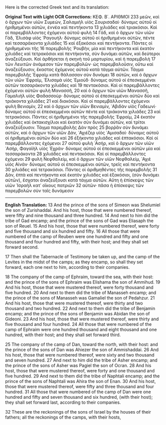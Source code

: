 Here is the corrected Greek text and its translation:

**Original Text with Light OCR Corrections:**
ΚΕΦ. Β΄. ΑΡΙΘΜΟΙ 233
μεῶν, καὶ ὁ ἄρχων τῶν υἱῶν Συμεών, Σαλαμιὴλ υἱὸς Σουρισαδαί· δύναμις αὐτοῦ οἱ ἠριθμημένοι αὐτῶν, ἐννέα καὶ πεντήκοντα 13
χιλιάδες καὶ τριακόσιοι. Καὶ οἱ παρεμβάλλοντες ἐχόμενοι αὐτοῦ φυλὴ 14
Γάδ, καὶ ὁ ἄρχων τῶν υἱῶν Γάδ, ᾿Ελισὰφ υἱὸς ῾Ραγουήλ·
δύναμις αὐτοῦ οἱ ἠριθμημένοι αὐτῶν, πέντε καὶ τεσσαράκοντα χιλιάδες 15
καὶ ἑξακόσιοι καὶ πεντήκοντα. Πάντες οἱ ἠριθμημένοι τῆς 16
παρεμβολῆς ῾Ρουβὴν, μία καὶ πεντήκοντα καὶ ἑκατὸν χιλιάδες καὶ
τετρακόσιοι καὶ πεντήκοντα, σὺν δυνάμει αὐτῶν, καὶ δεύτεροι ἀναζεύξουσι.
Καὶ ἀρθήσεται ἡ σκηνὴ τοῦ μαρτυρίου, καὶ ἡ παρεμβολὴ 17
τῶν Λευιτῶν ἀνάμεσον τῶν παρεμβολῶν· ὡς παρεμβαλοῦσιν,
οὕτω καὶ ἀναζεύξουσιν, ἕκαστος ἐχόμενος αὐτοῦ κατὰ τάγμα αὐτῶν.
Τάγμα παρεμβολῆς ᾿Εφραὶμ κατὰ θάλασσαν σὺν δυνάμει 18
αὐτῶν, καὶ ὁ ἄρχων τῶν υἱῶν ᾿Εφραὶμ, ᾿Ελισαμὰ υἱὸς ᾿Εμιούδ·
δύναμις αὐτοῦ οἱ ἐπεσκεμμένοι αὐτῶν τεσσαράκοντα χιλιάδες καὶ 19
πεντακόσιοι. Καὶ οἱ παρεμβάλλοντες ἐχόμενοι αὐτῶν φυλὴ Μανασσῆ, 20
καὶ ὁ ἄρχων τῶν υἱῶν Μανασσῆ, Γαμαλιὴλ υἱὸς Φαδασσούρ·
δύναμις αὐτοῦ οἱ ἐπεσκεμμένοι αὐτῶν δύο καὶ τριάκοντα χιλιάδες 21
καὶ διακόσιοι. Καὶ οἱ παρεμβάλλοντες ἐχόμενοι φυλὴ Βενιαμὶν, 22
καὶ ὁ ἄρχων τῶν υἱῶν Βενιαμὶν, ᾿Αβιδὰν υἱὸς Γαδεωνί·
δύναμις αὐτοῦ οἱ ἐπεσκεμμένοι αὐτῶν πέντε καὶ τριάκοντα χιλιάδες 23
καὶ τετρακόσιοι. Πάντες οἱ ἠριθμημένοι τῆς παρεμβολῆς ᾿Εφραὶμ, 24
ἑκατὸν χιλιάδες καὶ ὀκτακισχίλιοι καὶ ἑκατὸν σὺν δυνάμει
αὐτῶν, καὶ τρίτοι ἀναζεύξουσιν. Τάγμα παρεμβολῆς Δὰν πρὸς 25
βορῥᾶν σὺν δυνάμει αὐτῶν, καὶ ὁ ἄρχων τῶν υἱῶν Δὰν, ᾿Αχιέζερ
υἱὸς ᾿Αμισαδαί· δύναμις αὐτοῦ οἱ ἠριθμημένοι αὐτῶν δύο καὶ 26
ἑξήκοντα χιλιάδες καὶ ἑπτακόσιοι. Καὶ οἱ παρεμβάλλοντες ἐχόμενοι 27
αὐτοῦ φυλὴ ᾿Ασήρ, καὶ ὁ ἄρχων τῶν υἱῶν ᾿Ασήρ, Φαγαϊὴλ
υἱὸς ᾿Εχράν· δύναμις αὐτοῦ οἱ ἐπεσκεμμένοι αὐτῶν μία καὶ τεσσαράκοντα 28
χιλιάδες καὶ πεντακόσιοι. Καὶ οἱ παρεμβάλλοντες ἐχόμενοι 29
φυλὴ Νεφθαλείμ, καὶ ὁ ἄρχων τῶν υἱῶν Νεφθαλείμ, ᾿Αχιὲ
υἱὸς Αἰνάν· δύναμις αὐτοῦ οἱ ἐπεσκεμμένοι αὐτῶν, τρεῖς καὶ πεντήκοντα 30
χιλιάδες καὶ τετρακόσιοι. Πάντες οἱ ἀριθμηθέντες τῆς παρεμβολῆς 31
Δὰν, ἑπτὰ καὶ πεντήκοντα καὶ ἑκατὸν χιλιάδες καὶ ἑξακόσιοι,
(σὺν δυνάμει αὐτῶν), ἔσχατοι ἀναζεύξουσι κατὰ τάγμα
αὐτῶν. Αὕτη ἡ ἐπίσκεψις τῶν υἱῶν ᾿Ισραὴλ κατ᾽ οἴκους πατριῶν 32
αὐτῶν· πᾶσα ἡ ἐπίσκεψις τῶν παρεμβολῶν σὺν ταῖς δυνάμεσιν

---

**English Translation:**
13 And the prince of the sons of Simeon was Shelumiel the son of Zurishaddai. And his host, those that were numbered thereof, were fifty and nine thousand and three hundred.
14 And next to him did the tribe of Gad encamp; and the prince of the sons of Gad was Eliasaph the son of Reuel.
15 And his host, those that were numbered thereof, were forty and five thousand and six hundred and fifty.
16 All those that were numbered of the camp of Reuben were one hundred and fifty and one thousand and four hundred and fifty, with their host; and they shall set forward second.

17 Then shall the Tabernacle of Testimony be taken up, and the camp of the Levites in the midst of the camps; as they encamp, so shall they set forward, each one next to him, according to their companies.

18 The company of the camp of Ephraim, toward the sea, with their host: and the prince of the sons of Ephraim was Elishama the son of Ammihud.
19 And his host, those that were mustered thereof, were forty thousand and five hundred.
20 And next to them did the tribe of Manasseh encamp; and the prince of the sons of Manasseh was Gamaliel the son of Pedahzur.
21 And his host, those that were mustered thereof, were thirty and two thousand and two hundred.
22 And next to them did the tribe of Benjamin encamp; and the prince of the sons of Benjamin was Abidan the son of Gideoni.
23 And his host, those that were mustered thereof, were thirty and five thousand and four hundred.
24 All those that were numbered of the camp of Ephraim were one hundred thousand and eight thousand and one hundred, with their host; and they shall set forward third.

25 The company of the camp of Dan, toward the north, with their host: and the prince of the sons of Dan was Ahiezer the son of Ammishaddai.
26 And his host, those that were numbered thereof, were sixty and two thousand and seven hundred.
27 And next to him did the tribe of Asher encamp; and the prince of the sons of Asher was Pagiel the son of Ocran.
28 And his host, those that were mustered thereof, were forty and one thousand and five hundred.
29 And next to them did the tribe of Naphtali encamp; and the prince of the sons of Naphtali was Ahira the son of Enan.
30 And his host, those that were mustered thereof, were fifty and three thousand and four hundred.
31 All those that were numbered of the camp of Dan were one hundred and fifty and seven thousand and six hundred, (with their host); they shall set forward last, according to their companies.

32 These are the reckonings of the sons of Israel by the houses of their fathers; all the reckonings of the camps, with their hosts,